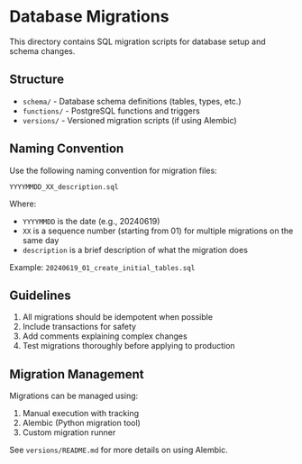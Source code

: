 # Database Migrations

This directory contains SQL migration scripts for database setup and schema changes.

## Structure

- `schema/` - Database schema definitions (tables, types, etc.)
- `functions/` - PostgreSQL functions and triggers
- `versions/` - Versioned migration scripts (if using Alembic)

## Naming Convention

Use the following naming convention for migration files:

```
YYYYMMDD_XX_description.sql
```

Where:
- `YYYYMMDD` is the date (e.g., 20240619)
- `XX` is a sequence number (starting from 01) for multiple migrations on the same day
- `description` is a brief description of what the migration does

Example: `20240619_01_create_initial_tables.sql`

## Guidelines

1. All migrations should be idempotent when possible
2. Include transactions for safety
3. Add comments explaining complex changes
4. Test migrations thoroughly before applying to production

## Migration Management

Migrations can be managed using:

1. Manual execution with tracking
2. Alembic (Python migration tool)
3. Custom migration runner

See `versions/README.md` for more details on using Alembic.